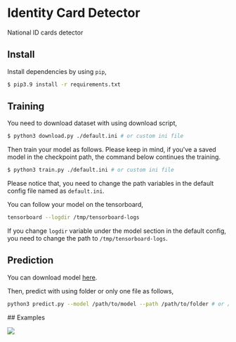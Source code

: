 # Identity Card Detector
National ID cards detector

## Install
Install dependencies by using `pip`,

```bash
$ pip3.9 install -r requirements.txt
```

## Training
You need to download dataset with using download script,

```bash
$ python3 download.py ./default.ini # or custom ini file
```

Then train your model as follows.
Please keep in mind, if you've a saved model in the checkpoint path, the command below continues the training.

```bash
$ python3 train.py ./default.ini # or custom ini file
```

Please notice that, you need to change the path variables in the default config file named as `default.ini`.

You can follow your model on the tensorboard,

```bash
tensorboard --logdir /tmp/tensorboard-logs
```

If you change `logdir` variable under the model section in the default config, you need to change the path to `/tmp/tensorboard-logs`.

## Prediction

You can download model [here](https://drive.google.com/file/d/1K8A6og7Q4lI-UmH8h-YHZw0EJKTMDlow).

Then, predict with using folder or only one file as follows,

```bash
python3 predict.py --model /path/to/model --path /path/to/folder # or /path/to/file
```

## Examples

![](image/example.png)
